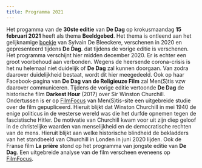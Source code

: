```yaml
---
title: Programma 2021
---
```


Het progamma van de **30ste editie** van **De Dag** op krokusmaandag **15 februari 2021** heeft als thema **Beeldgebed**. Het thema is ontleend aan het gelijknamige  [boekje](http://www.menstis.be/webshop/Beeldgebed/) van Sylvain De Bleeckere, verschenen in 2020 en gepresenteerd tijdens **De Dag**. dat tijdens de vorige editie is verschenen.  Het programma verschijnt hier midden december 2020. Er is echter een groot voorbehoud aan verbonden. Wegens de heersende corona-crisis is het nu helemaal niet duidelijk of **De Dag** zal kunnen doorgaan. Van zodra daarover duidelijkheid bestaat, wordt dit hier meegedeeld. Ook op haar Facebook-pagina van **De Dag van de Religieuze Film** zal Men(S)tis vzw daarover communiceren. Tijdens de vorige editie vertoonde **De Dag** de historische film **Darkest Hour** (2017) over Sir Winston Churchill. Ondertussen is er op [FilmFocus](http://www.menstis.be/film-focus/darkesthour/) van Men(S)tis-site een uitgebreide studie over de film gepupliceerd. Hieruit blijkt dat Winston Churchill in mei 1940 de enige politicus in de westerse wereld was die het durfde opnemen tegen de fascistische Hitler. De motivatie van Churchill kwam voor uit zijn diep geloof in de christelijke waarden van menselijkheid en de democratische rechten van de mens. Hieruit blijkt aan welke historische blindheid de bekladders van het standbeeld van Churchill in Londen in juni 2020 lijden. Ook de Franse film **La prière** stond op het programma van jongste editie van **De Dag**. Een uitgebreide analyse van de film verscheen eveneens op [FilmFocus](http://www.menstis.be/film-focus/priere/). 



